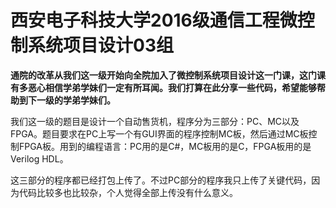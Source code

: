 # **西安电子科技大学2016级通信工程微控制系统项目设计03组**

**通院的改革从我们这一级开始向全院加入了微控制系统项目设计这一门课，这门课有多恶心相信学弟学妹们一定有所耳闻。我们打算在此分享一些代码，希望能够帮助到下一级的学弟学妹们。**

我们这一级的题目是设计一个自动售货机，程序分为三部分：PC、MC以及FPGA。题目要求在PC上写一个有GUI界面的程序控制MC板，然后通过MC板控制FPGA板。用到的编程语言：PC用的是C#，MC板用的是C，FPGA板用的是Verilog HDL。

这三部分的程序都已经打包上传了。不过PC部分的程序我只上传了关键代码，因为代码比较多也比较杂，个人觉得全部上传没有什么意义。
